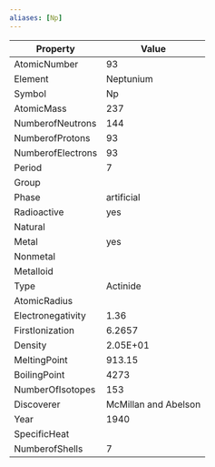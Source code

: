 ```yaml
---
aliases: [Np]
---
```


| Property          | Value                |
| ----------------- | -------------------- |
| AtomicNumber      | 93                   |
| Element           | Neptunium            |
| Symbol            | Np                   |
| AtomicMass        | 237                  |
| NumberofNeutrons  | 144                  |
| NumberofProtons   | 93                   |
| NumberofElectrons | 93                   |
| Period            | 7                    |
| Group             |                      |
| Phase             | artificial           |
| Radioactive       | yes                  |
| Natural           |                      |
| Metal             | yes                  |
| Nonmetal          |                      |
| Metalloid         |                      |
| Type              | Actinide             |
| AtomicRadius      |                      |
| Electronegativity | 1.36                 |
| FirstIonization   | 6.2657               |
| Density           | 2.05E+01             |
| MeltingPoint      | 913.15               |
| BoilingPoint      | 4273                 |
| NumberOfIsotopes  | 153                  |
| Discoverer        | McMillan and Abelson |
| Year              | 1940                 |
| SpecificHeat      |                      |
| NumberofShells    | 7                    |
